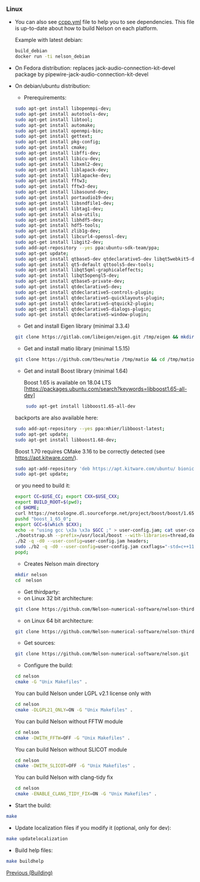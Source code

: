 ### Linux

- You can also see [ccpp.yml](https://github.com/Nelson-numerical-software/nelson/blob/master/.github/workflows/ccpp.yml) file to help you to see dependencies. This file is up-to-date about how to build Nelson on each platform.

  Example with latest debian:

  ```bash
  build_debian
  docker run -ti nelson_debian
  ```

- On Fedora distribution: replaces jack-audio-connection-kit-devel package by pipewire-jack-audio-connection-kit-devel

- On debian/ubuntu distribution:

  - Prerequirements:

  ```bash
  sudo apt-get install libopenmpi-dev;
  sudo apt-get install autotools-dev;
  sudo apt-get install libtool;
  sudo apt-get install automake;
  sudo apt-get install openmpi-bin;
  sudo apt-get install gettext;
  sudo apt-get install pkg-config;
  sudo apt-get install cmake;
  sudo apt-get install libffi-dev;
  sudo apt-get install libicu-dev;
  sudo apt-get install libxml2-dev;
  sudo apt-get install liblapack-dev;
  sudo apt-get install liblapacke-dev;
  sudo apt-get install fftw3;
  sudo apt-get install fftw3-dev;
  sudo apt-get install libasound-dev;
  sudo apt-get install portaudio19-dev;
  sudo apt-get install libsndfile1-dev;
  sudo apt-get install libtag1-dev;
  sudo apt-get install alsa-utils;
  sudo apt-get install libhdf5-dev;
  sudo apt-get install hdf5-tools;
  sudo apt-get install zlib1g-dev;
  sudo apt-get install libcurl4-openssl-dev;
  sudo apt-get install libgit2-dev;
  sudo add-apt-repository --yes ppa:ubuntu-sdk-team/ppa;
  sudo apt-get update;
  sudo apt-get install qtbase5-dev qtdeclarative5-dev libqt5webkit5-dev libsqlite3-dev;
  sudo apt-get install qt5-default qttools5-dev-tools;
  sudo apt-get install libqt5qml-graphicaleffects;
  sudo apt-get install libqt5opengl5-dev;
  sudo apt-get install qtbase5-private-dev;
  sudo apt-get install qtdeclarative5-dev;
  sudo apt-get install qtdeclarative5-controls-plugin;
  sudo apt-get install qtdeclarative5-quicklayouts-plugin;
  sudo apt-get install qtdeclarative5-qtquick2-plugin;
  sudo apt-get install qtdeclarative5-dialogs-plugin;
  sudo apt-get install qtdeclarative5-window-plugin;
  ```

  - Get and install Eigen library (minimal 3.3.4)

  ```bash
  git clone https://gitlab.com/libeigen/eigen.git /tmp/eigen && mkdir /tmp/eigen-build && cd /tmp/eigen && git checkout 3.3.4 && cd - && cd /tmp/eigen-build && cmake . /tmp/eigen && make -j4 && sudo make install && cd -;
  ```

  - Get and install matio library (minimal 1.5.15)

  ```bash
  git clone https://github.com/tbeu/matio /tmp/matio && cd /tmp/matio && git checkout v1.5.16 && cd /tmp/matio && ./autogen.sh && ./configure --enable-shared --enable-mat73=yes --enable-extended-sparse=no --with-pic && make && make install
  ```

  - Get and install Boost library (minimal 1.64)

    Boost 1.65 is available on 18.04 LTS [https://packages.ubuntu.com/search?keywords=libboost1.65-all-dev]

  ```bash
      sudo apt-get install libboost1.65-all-dev
  ```

  backports are also available here:

  ```bash
  sudo add-apt-repository --yes ppa:mhier/libboost-latest;
  sudo apt-get update;
  sudo apt-get install libboost1.68-dev;
  ```

  Boost 1.70 requires CMake 3.16 to be correctly detected (see https://apt.kitware.com/).

  ```bash
  sudo apt-add-repository 'deb https://apt.kitware.com/ubuntu/ bionic main'
  sudo apt-get update;
  ```

  or you need to build it:

  ```bash
  export CC=$USE_CC; export CXX=$USE_CXX;
  export BUILD_ROOT=$(pwd);
  cd $HOME;
  curl https://netcologne.dl.sourceforge.net/project/boost/boost/1.65.0/boost_1_65_0.tar.bz2 | tar xj;
  pushd "boost_1_65_0";
  export GCC=$(which $CXX);
  echo -e "using gcc \x3a \x3a $GCC ;" > user-config.jam; cat user-config.jam;
  ./bootstrap.sh --prefix=/usr/local/boost --with-libraries=thread,date_time,filesystem,system,program_options,chrono,regex,locale,iostreams;
  ./b2 -q -d0 --user-config=user-config.jam headers;
  sudo ./b2 -q -d0 --user-config=user-config.jam cxxflags="-std=c++11 -fPIC" threading=multi link=shared install;
  popd;
  ```

  - Creates Nelson main directory

  ```bash
  mkdir nelson
  cd  nelson
  ```

  - Get thirdparty:
  - on Linux 32 bit architecture:

  ```bash
  git clone https://github.com/Nelson-numerical-software/nelson-thirdparty-linux32.git
  ```

  - on Linux 64 bit architecture:

  ```bash
  git clone https://github.com/Nelson-numerical-software/nelson-thirdparty-linux64.git
  ```

  - Get sources:

  ```bash
  git clone https://github.com/Nelson-numerical-software/nelson.git
  ```

  - Configure the build:

  ```bash
  cd nelson
  cmake -G "Unix Makefiles" .
  ```

  You can build Nelson under LGPL v2.1 license only with

  ```bash
  cd nelson
  cmake -DLGPL21_ONLY=ON -G "Unix Makefiles" .
  ```

  You can build Nelson without FFTW module

  ```bash
  cd nelson
  cmake -DWITH_FFTW=OFF -G "Unix Makefiles" .
  ```

  You can build Nelson without SLICOT module

  ```bash
  cd nelson
  cmake -DWITH_SLICOT=OFF -G "Unix Makefiles" .
  ```

  You can build Nelson with clang-tidy fix

  ```bash
  cd nelson
  cmake -ENABLE_CLANG_TIDY_FIX=ON -G "Unix Makefiles" .
  ```

- Start the build:

```bash
make
```

- Update localization files if you modify it (optional, only for dev):

```bash
make updatelocalization
```

- Build help files:

```bash
make buildhelp
```

[Previous (Building)](BUILDING.md)
